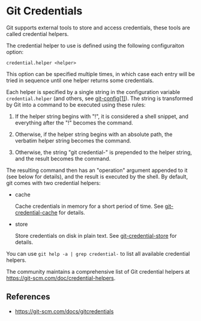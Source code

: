 # Git Credentials

Git supports external tools to store and access credentials, these tools are called credential helpers.

The credential helper to use is defined using the following configuraiton option:

```
credential.helper <helper>
```

This option can be specified multiple times, in which case each entry will be tried in sequence until one helper returns some credentials.

Each helper is specified by a single string in the configuration variable `credential.helper` (and others, see [git-config[1]](https://git-scm.com/docs/git-config)). The string is transformed by Git into a command to be executed using these rules:

1. If the helper string begins with "!", it is considered a shell snippet, and everything after the "!" becomes the command.
    
2. Otherwise, if the helper string begins with an absolute path, the verbatim helper string becomes the command.
    
3. Otherwise, the string "git credential-" is prepended to the helper string, and the result becomes the command.
    

The resulting command then has an "operation" argument appended to it (see below for details), and the result is executed by the shell.
By default, git comes with two credential helpers:

- cache
	
	Cache credentials in memory for a short period of time. See [git-credential-cache](git/credential-cache) for details.

- store
	
	Store credentials on disk in plain text. See [git-credential-store](git/credential-store) for details.

You can use `git help -a | grep credential-` to list all available credential helpers.

The community maintains a comprehensive list of Git credential helpers at https://git-scm.com/doc/credential-helpers.

## References

- https://git-scm.com/docs/gitcredentials
